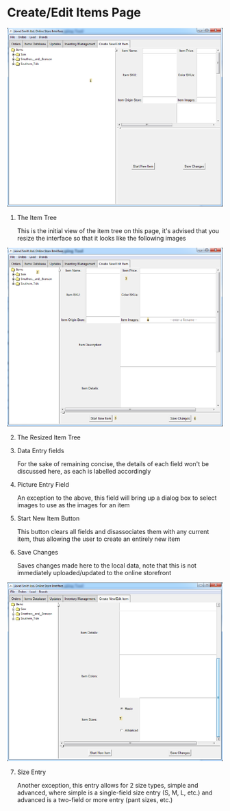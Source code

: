 # Create/Edit Items Page

![ShowHideImage](../imgs/CreateEditUnsized.png)

1. The Item Tree

    This is the initial view of the item tree on this page, it's
    advised that you resize the interface so that it looks like 
    the following images

![ShowHideImage](../imgs/CreateEditSized.png)

2. The Resized Item Tree

3. Data Entry fields

    For the sake of remaining concise, the details of each field
    won't be discussed here, as each is labelled accordingly
    
4. Picture Entry Field

    An exception to the above, this field will bring up a 
    dialog box to select images to use as the images for an
    item
    
5. Start New Item Button

    This button clears all fields and disassociates them with
    any current item, thus allowing the user to create an 
    entirely new item
    
6. Save Changes

    Saves changes made here to the local data, note that this is
    not immediately uploaded/updated to the online storefront

![ShowHideImage](../imgs/CreateEditSizedScrolled.png)

7. Size Entry

    Another exception, this entry allows for 2 size types, simple
    and advanced, where simple is a single-field size entry 
    (S, M, L, etc.) and advanced is a two-field or more entry
    (pant sizes, etc.)